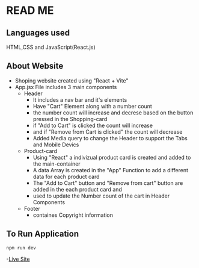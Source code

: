 # READ ME

## Languages used
 HTML,CSS and JavaScript(React.js)

## About Website
 - Shoping website created using "React + Vite"
 - App.jsx File includes 3 main components 
    - Header
        - It includes a nav bar and it's elements
        - Have "Cart" Element along with a number count
        - the number count will increase and decrese based on the button pressed in the Shopping-card
        - if "Add to Cart" is clicked the count will increase
        - and if "Remove from Cart is clicked" the count will decrease
        - Added Media query to change the Header to support the Tabs and Mobile Devics
    - Product-card
        - Using "React" a indivizual product card is created and added to the main-container
        - A data Array is created in the "App" Function to add a different data for each product card
        - The "Add to Cart" button and "Remove from cart" button are added in the each product card and 
        - used to update the Number count of the cart in Header Components
    - Footer
        - containes Copyright information

## To Run Application
 `
 npm run dev
 `

 -[Live Site](https://deluxe-faun-f69d2b.netlify.app)